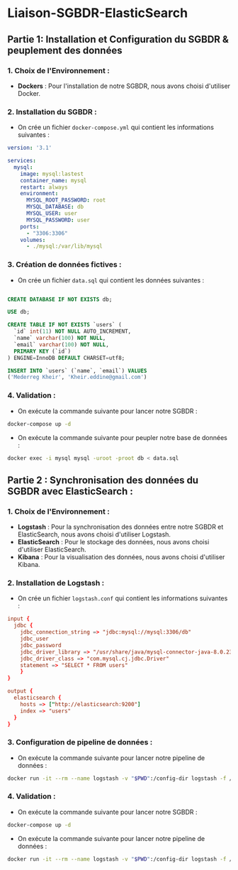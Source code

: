 # Liaison-SGBDR-ElasticSearch

## Partie 1: Installation et Configuration du SGBDR & peuplement des données

### 1. Choix de l'Environnement :

- **Dockers** : Pour l'installation de notre SGBDR, nous avons choisi d'utiliser Docker.

### 2. Installation du SGBDR :

- On crée un fichier `docker-compose.yml` qui contient les informations suivantes :

```yml
version: '3.1'

services:
  mysql:
    image: mysql:lastest
    container_name: mysql
    restart: always
    environment:
      MYSQL_ROOT_PASSWORD: root
      MYSQL_DATABASE: db
      MYSQL_USER: user
      MYSQL_PASSWORD: user
    ports:
      - "3306:3306"
    volumes:
      - ./mysql:/var/lib/mysql
```

### 3. Création de données fictives :

- On crée un fichier `data.sql` qui contient les données suivantes :

```sql

CREATE DATABASE IF NOT EXISTS db;

USE db;

CREATE TABLE IF NOT EXISTS `users` (
  `id` int(11) NOT NULL AUTO_INCREMENT,
  `name` varchar(100) NOT NULL,
  `email` varchar(100) NOT NULL,
  PRIMARY KEY (`id`)
) ENGINE=InnoDB DEFAULT CHARSET=utf8;

INSERT INTO `users` (`name`, `email`) VALUES
('Mederreg Kheir', 'Kheir.eddine@gmail.com')

```

### 4. Validation :

- On exécute la commande suivante pour lancer notre SGBDR :

```bash
docker-compose up -d
```

- On exécute la commande suivante pour peupler notre base de données :

```bash
docker exec -i mysql mysql -uroot -proot db < data.sql
```

## Partie 2 : Synchronisation des données du SGBDR avec ElasticSearch :

### 1. Choix de l'Environnement :

- **Logstash** : Pour la synchronisation des données entre notre SGBDR et ElasticSearch, nous avons choisi d'utiliser Logstash.
- **ElasticSearch** : Pour le stockage des données, nous avons choisi d'utiliser ElasticSearch.
- **Kibana** : Pour la visualisation des données, nous avons choisi d'utiliser Kibana.

### 2. Installation de Logstash :

- On crée un fichier `logstash.conf` qui contient les informations suivantes :

```conf
input {
  jdbc {
    jdbc_connection_string => "jdbc:mysql://mysql:3306/db"
    jdbc_user
    jdbc_password
    jdbc_driver_library => "/usr/share/java/mysql-connector-java-8.0.23.jar"
    jdbc_driver_class => "com.mysql.cj.jdbc.Driver"
    statement => "SELECT * FROM users"
    }
}

output {
  elasticsearch {
    hosts => ["http://elasticsearch:9200"]
    index => "users"
  }
}
```

### 3. Configuration de pipeline de données :

- On exécute la commande suivante pour lancer notre pipeline de données :

```bash
docker run -it --rm --name logstash -v "$PWD":/config-dir logstash -f /config-dir/logstash.conf
```

### 4. Validation :

- On exécute la commande suivante pour lancer notre SGBDR :

```bash
docker-compose up -d
```

- On exécute la commande suivante pour lancer notre pipeline de données :

```bash
docker run -it --rm --name logstash -v "$PWD":/config-dir logstash -f /config-dir/logstash.conf
```
